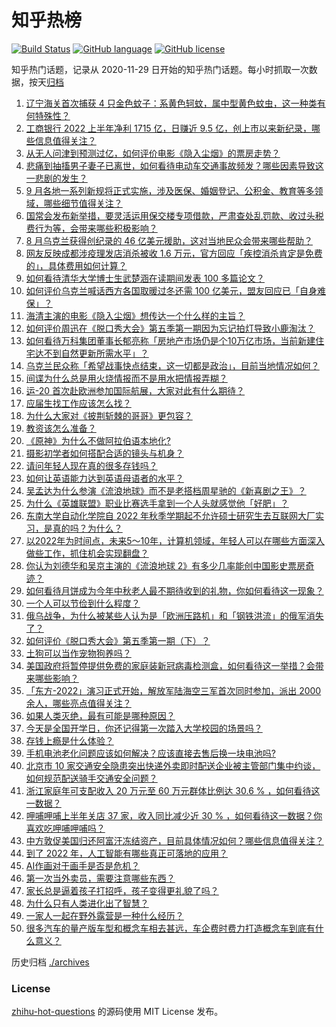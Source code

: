# 知乎热榜
[![Build Status](https://github.com/ToWeLong/zhihu-hot-questions/workflows/CI/badge.svg)](https://github.com/ToWeLong/zhihu-hot-questions/actions)
[![GitHub language](https://img.shields.io/badge/language-golang-orange.svg)](https://golang.org/)
[![GitHub license](https://img.shields.io/github/license/ToWeLong/zhihu-hot-questions)](https://github.com/ToWeLong/zhihu-hot-questions/blob/main/LICENSE)

知乎热门话题，记录从 2020-11-29 日开始的知乎热门话题。每小时抓取一次数据，按天[归档](./archives)

<!-- BEGIN -->

1. [辽宁海关首次捕获 4 只金色蚊子：系黄色轲蚊，属中型黄色蚊虫，这一种类有何特殊性？](https://www.zhihu.com/question/551021268)
1. [工商银行 2022 上半年净利 1715 亿，日赚近 9.5 亿，创上市以来新纪录，哪些信息值得关注？](https://www.zhihu.com/question/550807272)
1. [从无人问津到预测过亿，如何评价电影《隐入尘烟》的票房走势？](https://www.zhihu.com/question/550455441)
1. [悲痛到抽搐男子妻子已离世，如何看待电动车交通事故频发？哪些因素导致这一悲剧的发生？](https://www.zhihu.com/question/551005789)
1. [9 月各地一系列新规将正式实施，涉及医保、婚姻登记、公积金、教育等多领域，哪些细节值得关注？](https://www.zhihu.com/question/550816003)
1. [国常会发布新举措，要灵活运用保交楼专项借款，严肃查处乱罚款、收过头税费行为等，会带来哪些积极影响？](https://www.zhihu.com/question/551054886)
1. [8 月乌克兰获得创纪录的 46 亿美元援助，这对当地民众会带来哪些帮助？](https://www.zhihu.com/question/550889042)
1. [网友反映成都涉疫理发店消杀被收 1.6 万元，官方回应「疾控消杀肯定是免费的」，具体费用如何计算？](https://www.zhihu.com/question/551017542)
1. [如何看待清华大学博士生武楚涵在读期间发表 100 多篇论文？](https://www.zhihu.com/question/537342945)
1. [如何评价乌克兰喊话西方各国取暖过冬还需 100 亿美元，盟友回应已「自身难保」？](https://www.zhihu.com/question/550770715)
1. [海清主演的电影《隐入尘烟》想传达一个什么样的主旨？](https://www.zhihu.com/question/526043824)
1. [如何评价周迅在《脱口秀大会》第五季第一期因为忘记拍灯导致小鹿淘汰？](https://www.zhihu.com/question/550843516)
1. [如何看待万科集团董事长郁亮称「房地产市场仍是个10万亿市场，当前新建住宅达不到自然更新所需水平」？](https://www.zhihu.com/question/550946667)
1. [乌克兰民众称「希望战事快点结束，这一切都是政治」，目前当地情况如何？](https://www.zhihu.com/question/550979553)
1. [间谍为什么总是用火烧情报而不是用水把情报弄糊？](https://www.zhihu.com/question/521366779)
1. [运-20 首次赴欧洲参加国际航展，大家对此有什么期待？](https://www.zhihu.com/question/550538911)
1. [应届生找工作应该怎么找？](https://www.zhihu.com/question/500822678)
1. [为什么大家对《披荆斩棘的哥哥》更包容？](https://www.zhihu.com/question/549604542)
1. [教资该怎么准备？](https://www.zhihu.com/question/539026775)
1. [《原神》为什么不做阿拉伯语本地化?](https://www.zhihu.com/question/544818604)
1. [摄影初学者如何搭配合适的镜头与机身？](https://www.zhihu.com/question/547960219)
1. [请问年轻人现在真的很多存钱吗？](https://www.zhihu.com/question/495277922)
1. [如何让英语能力达到英语母语者的水平？](https://www.zhihu.com/question/276101963)
1. [吴孟达为什么参演《流浪地球》而不是老搭档周星驰的《新喜剧之王》？](https://www.zhihu.com/question/311959965)
1. [为什么《英雄联盟》职业比赛选手拿到一个人头就感觉他「好肥」？](https://www.zhihu.com/question/540821748)
1. [东南大学自动化学院自 2022 年秋季学期起不允许硕士研究生去互联网大厂实习，是真的吗？为什么？](https://www.zhihu.com/question/549983575)
1. [以2022年为时间点，未来5～10年，计算机领域，年轻人可以在哪些方面深入做些工作，抓住机会实现翻盘？](https://www.zhihu.com/question/545918958)
1. [你认为刘德华和吴京主演的《流浪地球 2》有多少几率能创中国影史票房奇迹？](https://www.zhihu.com/question/550730872)
1. [如何看待月饼成为今年中秋老人最不期待收到的礼物，你如何看待这一现象？](https://www.zhihu.com/question/550963224)
1. [一个人可以节俭到什么程度？](https://www.zhihu.com/question/301201332)
1. [俄乌战争，为什么被某些人认为是「欧洲压路机」和「钢铁洪流」的俄军消失了？](https://www.zhihu.com/question/550067397)
1. [如何评价《脱口秀大会》第五季第一期（下）？](https://www.zhihu.com/question/551053469)
1. [土狗可以当作宠物狗养吗？](https://www.zhihu.com/question/333464236)
1. [美国政府将暂停提供免费的家庭装新冠病毒检测盒，如何看待这一举措？会带来哪些影响？](https://www.zhihu.com/question/550504461)
1. [「东方-2022」演习正式开始，解放军陆海空三军首次同时参加，派出 2000 余人，哪些亮点值得关注？](https://www.zhihu.com/question/551041889)
1. [如果人类灭绝，最有可能是哪种原因？](https://www.zhihu.com/question/296981711)
1. [今天是全国开学日，你还记得第一次踏入大学校园的场景吗？](https://www.zhihu.com/question/551053610)
1. [存钱上瘾是什么体验？](https://www.zhihu.com/question/391039309)
1. [手机电池老化问题应该如何解决？应该直接去售后换一块电池吗?](https://www.zhihu.com/question/550710822)
1. [北京市 10 家交通安全隐患突出快递外卖即时配送企业被主管部门集中约谈，如何规范配送骑手交通安全问题？](https://www.zhihu.com/question/551053835)
1. [浙江家庭年可支配收入 20 万元至 60 万元群体比例达 30.6 % ，如何看待这一数据？](https://www.zhihu.com/question/550993204)
1. [呷哺呷哺上半年关店 37 家，收入同比减少近 30 % ，如何看待这一数据？你喜欢吃呷哺呷哺吗？](https://www.zhihu.com/question/551011541)
1. [中方敦促美国归还阿富汗冻结资产，目前具体情况如何？哪些信息值得关注？](https://www.zhihu.com/question/550713596)
1. [到了 2022 年，人工智能有哪些真正可落地的应用？](https://www.zhihu.com/question/525676630)
1. [AI作画对于画手是否是危机？](https://www.zhihu.com/question/549274103)
1. [第一次当外卖员，需要注意哪些东西？](https://www.zhihu.com/question/431355717)
1. [家长总是逼着孩子打招呼，孩子变得更礼貌了吗？](https://www.zhihu.com/question/443114463)
1. [为什么只有人类进化出了智慧？](https://www.zhihu.com/question/32110547)
1. [一家人一起在野外露营是一种什么经历？](https://www.zhihu.com/question/449677429)
1. [很多汽车的量产版车型和概念车相去甚远，车企费时费力打造概念车到底有什么意义？](https://www.zhihu.com/question/550560377)

<!-- END -->

历史归档 [./archives](./archives)


### License
[zhihu-hot-questions](https://github.com/towelong/zhihu-hot-questions) 的源码使用 MIT License 发布。